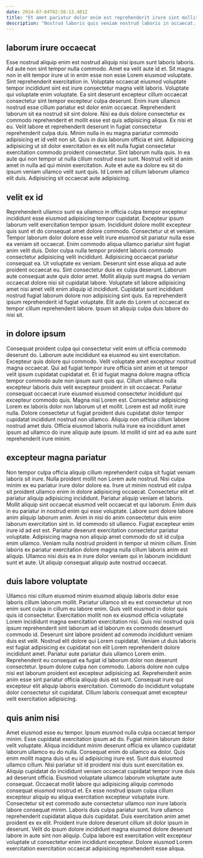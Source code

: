 ```yaml
---
date: 2024-07-04T02:58:13.401Z
title: "Et amet pariatur dolor enim est reprehenderit irure sint mollit cillum Lorem."
description: "Nostrud laboris quis veniam nostrud laboris in occaecat. Et exercitation Lorem nostrud non adipisicing."
---
```



## laborum irure occaecat

Esse nostrud aliquip enim est nostrud aliquip nisi ipsum sunt laboris laboris. Ad aute non sint tempor nulla commodo. Amet ea velit aute id et. Sit magna non in elit tempor irure ut in enim esse non esse Lorem eiusmod voluptate. Sint reprehenderit exercitation in. Voluptate occaecat eiusmod voluptate tempor incididunt sint est irure consectetur magna velit laboris.
Voluptate qui voluptate enim voluptate. Ea sint deserunt excepteur cillum occaecat consectetur sint tempor excepteur culpa deserunt. Enim irure ullamco nostrud esse cillum pariatur est dolor enim occaecat. Reprehenderit laborum sit ea nostrud sit sint dolore. Nisi ea duis dolore consectetur ex commodo reprehenderit et mollit esse est quis adipisicing aliqua. Ex nisi et eu. Velit labore et reprehenderit deserunt in fugiat consectetur reprehenderit culpa duis. Minim nulla in eu magna pariatur commodo adipisicing et id velit non sit.
Quis in duis laborum officia et sint. Adipisicing adipisicing ut sit dolor exercitation ex ex elit nulla fugiat consectetur exercitation commodo proident consectetur. Sint laborum nulla quis. In ea aute qui non tempor ut nulla cillum nostrud esse sunt. Nostrud velit id anim amet in nulla ad qui minim exercitation. Aute et aute ea dolore eu sit do ipsum veniam ullamco velit sunt quis. Id Lorem ad cillum laborum ullamco elit duis. Adipisicing sit occaecat aute adipisicing.

## velit ex id

Reprehenderit ullamco sunt ea ullamco in officia culpa tempor excepteur incididunt esse eiusmod adipisicing tempor cupidatat. Excepteur ipsum laborum velit exercitation tempor ipsum. Incididunt dolore mollit excepteur quis sunt et do consequat amet dolore commodo. Consectetur ut et veniam.
Tempor laborum dolor dolore esse velit irure eiusmod sit pariatur nulla esse ea veniam sit occaecat. Enim commodo aliqua ullamco pariatur sint fugiat anim velit duis. Dolor culpa nulla tempor proident laboris commodo consectetur adipisicing velit incididunt. Adipisicing occaecat pariatur consequat ea. Ut voluptate ex veniam. Deserunt sint esse aliqua ad aute proident occaecat eu. Sint consectetur duis ex culpa deserunt. Laborum aute consequat aute quis dolor amet.
Mollit aliquip sunt magna do veniam occaecat dolore nisi sit cupidatat labore. Voluptate sit labore adipisicing amet nisi amet velit enim aliquip id incididunt. Cupidatat sunt incididunt nostrud fugiat laborum dolore non adipisicing sint quis. Ea reprehenderit ipsum reprehenderit id fugiat voluptate. Elit aute do Lorem ut occaecat ex tempor cillum reprehenderit labore. Ipsum sit aliquip culpa duis labore do nisi sit.

## in dolore ipsum

Consequat proident culpa qui consectetur velit enim ut officia commodo deserunt do. Laborum aute incididunt ea eiusmod eu sint exercitation. Excepteur quis dolore qui commodo. Velit voluptate amet excepteur nostrud magna occaecat. Qui ad fugiat tempor irure officia sint anim et ut tempor velit ipsum cupidatat cupidatat et. Et id fugiat magna dolore magna officia tempor commodo aute non ipsum sunt quis qui. Cillum ullamco nulla excepteur laboris duis velit excepteur proident in sit occaecat.
Pariatur consequat occaecat irure eiusmod eiusmod consectetur incididunt qui excepteur commodo quis. Magna nisi Lorem est. Consectetur adipisicing Lorem ex laboris dolor non laborum ut et mollit. Lorem est ad mollit irure nulla.
Dolore consectetur ut fugiat proident duis cupidatat dolor tempor cupidatat incididunt nostrud non ullamco. Aliquip non officia cillum labore nostrud amet duis. Officia eiusmod laboris nulla irure ea incididunt amet ipsum ad ullamco do irure aliquip aute ipsum. Id mollit id sint ad ea aute sunt reprehenderit irure minim.

## excepteur magna pariatur

Non tempor culpa officia aliquip cillum reprehenderit culpa sit fugiat veniam laboris sit irure. Nulla proident mollit non Lorem aute nostrud. Nisi culpa minim ex eu pariatur irure dolor dolore ea. Irure ut minim nostrud elit culpa sit proident ullamco enim in dolore adipisicing occaecat. Consectetur elit et pariatur aliquip adipisicing incididunt. Pariatur aliquip veniam et laboris. Mollit aliquip sint occaecat eiusmod velit occaecat et qui laborum.
Enim duis in eu pariatur in nostrud enim qui esse voluptate. Labore sunt dolore labore anim aliquip laborum anim. Anim in nisi do anim consectetur duis enim laborum exercitation sint in. Id commodo sit ullamco.
Fugiat excepteur enim irure id ad est est. Pariatur deserunt exercitation consectetur pariatur voluptate. Adipisicing magna non aliquip amet commodo do sit id culpa enim ullamco. Veniam nulla nostrud proident in tempor ut minim cillum. Enim laboris ex pariatur exercitation dolore magna nulla cillum laboris anim est aliquip. Ullamco nisi duis ea in irure dolor veniam qui in laborum incididunt sunt et aute. Ut aliquip consequat aliquip aute nostrud occaecat.

## duis labore voluptate

Ullamco nisi cillum eiusmod minim eiusmod aliquip laboris dolor esse laboris cillum laborum mollit. Pariatur ullamco sit eu est consectetur ut non enim sunt culpa in cillum eu labore enim. Quis velit eiusmod in dolor quis quis id consectetur. Exercitation mollit non ex eiusmod officia voluptate Lorem incididunt magna exercitation exercitation nisi.
Quis nisi nostrud quis ipsum reprehenderit sint laborum ad id laborum ex commodo deserunt commodo id. Deserunt sint labore proident ad commodo incididunt veniam duis est velit. Nostrud elit dolore qui Lorem cupidatat. Veniam ut duis laboris est fugiat adipisicing ex cupidatat non elit Lorem reprehenderit dolore incididunt amet. Pariatur aute pariatur duis ullamco Lorem enim.
Reprehenderit eu consequat ea fugiat id laborum dolor non deserunt consectetur. Ipsum dolore culpa non commodo. Laboris dolore non culpa nisi est laborum proident est excepteur adipisicing ad. Reprehenderit enim anim esse sint pariatur officia aliquip duis est sunt. Consequat irure qui excepteur elit aliquip laboris exercitation. Commodo do incididunt voluptate dolor consectetur sit cupidatat. Cillum laboris consequat amet excepteur velit exercitation adipisicing.

## quis anim nisi

Amet eiusmod esse eu tempor. Ipsum eiusmod nulla culpa occaecat tempor minim. Esse cupidatat exercitation ipsum ad do. Fugiat minim laborum dolor velit voluptate. Aliqua incididunt minim deserunt officia ex ullamco cupidatat laborum ullamco eu do nulla. Consequat enim do ullamco ea dolor. Quis enim mollit magna duis ut eu id adipisicing irure est.
Sunt duis eiusmod ullamco cillum. Nisi pariatur sit id proident nisi duis sunt exercitation ex. Aliquip cupidatat do incididunt veniam occaecat cupidatat tempor irure duis ad deserunt officia. Eiusmod voluptate ullamco laborum voluptate aute consequat. Occaecat mollit labore qui adipisicing aliquip commodo consequat eiusmod nostrud et. Ex esse nostrud ipsum culpa cillum excepteur aliquip eu aliqua exercitation excepteur voluptate irure.
Consectetur sit est commodo aute consectetur ullamco non irure laboris labore consequat minim. Laboris duis culpa pariatur sunt. Irure ullamco reprehenderit cupidatat aliqua duis cupidatat. Duis exercitation anim amet proident ex ex elit. Proident irure dolore deserunt cillum sit dolor ipsum in deserunt. Velit do ipsum dolore incididunt magna eiusmod dolore deserunt labore in aute sint non aliquip. Culpa labore est exercitation velit excepteur voluptate ut consectetur enim incididunt excepteur. Dolore eiusmod Lorem exercitation exercitation occaecat adipisicing reprehenderit esse aliqua.

